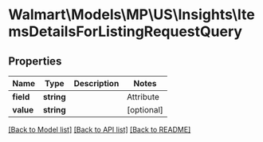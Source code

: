 # Walmart\Models\MP\US\Insights\ItemsDetailsForListingRequestQuery

## Properties

Name | Type | Description | Notes
------------ | ------------- | ------------- | -------------
**field** | **string** | | Attribute | Description | Data Type | --- | ----------- | ------- | title | Product Title | string | | sku | An arbitrary alphanumeric unique ID, seller-specified, identifying each item | string | | itemId | Specifies the item identifier generated by Walmart | string | | [optional]
**value** | **string** |  | [optional]


[[Back to Model list]](./) [[Back to API list]](../../../../../README.md#supported-apis) [[Back to README]](../../../../../README.md)
